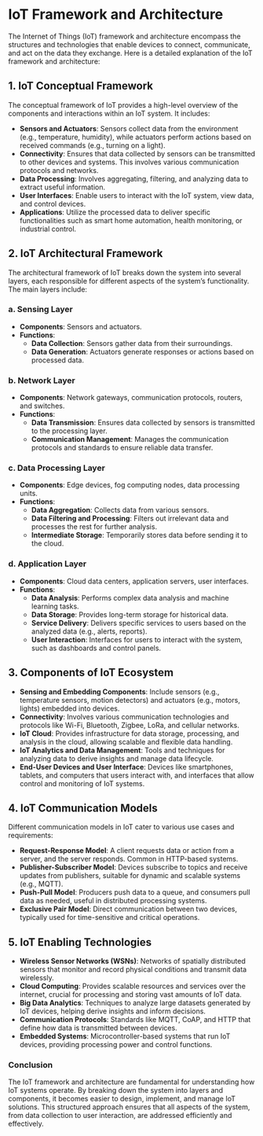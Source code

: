 # IoT Framework and Architecture

The Internet of Things (IoT) framework and architecture encompass the structures and technologies that enable devices to connect, communicate, and act on the data they exchange. Here is a detailed explanation of the IoT framework and architecture:

## 1. IoT Conceptual Framework

The conceptual framework of IoT provides a high-level overview of the components and interactions within an IoT system. It includes:

- **Sensors and Actuators**: Sensors collect data from the environment (e.g., temperature, humidity), while actuators perform actions based on received commands (e.g., turning on a light).
- **Connectivity**: Ensures that data collected by sensors can be transmitted to other devices and systems. This involves various communication protocols and networks.
- **Data Processing**: Involves aggregating, filtering, and analyzing data to extract useful information.
- **User Interfaces**: Enable users to interact with the IoT system, view data, and control devices.
- **Applications**: Utilize the processed data to deliver specific functionalities such as smart home automation, health monitoring, or industrial control.

## 2. IoT Architectural Framework

The architectural framework of IoT breaks down the system into several layers, each responsible for different aspects of the system’s functionality. The main layers include:

### a. Sensing Layer

- **Components**: Sensors and actuators.
- **Functions**: 
  - **Data Collection**: Sensors gather data from their surroundings.
  - **Data Generation**: Actuators generate responses or actions based on processed data.

### b. Network Layer

- **Components**: Network gateways, communication protocols, routers, and switches.
- **Functions**:
  - **Data Transmission**: Ensures data collected by sensors is transmitted to the processing layer.
  - **Communication Management**: Manages the communication protocols and standards to ensure reliable data transfer.

### c. Data Processing Layer

- **Components**: Edge devices, fog computing nodes, data processing units.
- **Functions**:
  - **Data Aggregation**: Collects data from various sensors.
  - **Data Filtering and Processing**: Filters out irrelevant data and processes the rest for further analysis.
  - **Intermediate Storage**: Temporarily stores data before sending it to the cloud.

### d. Application Layer

- **Components**: Cloud data centers, application servers, user interfaces.
- **Functions**:
  - **Data Analysis**: Performs complex data analysis and machine learning tasks.
  - **Data Storage**: Provides long-term storage for historical data.
  - **Service Delivery**: Delivers specific services to users based on the analyzed data (e.g., alerts, reports).
  - **User Interaction**: Interfaces for users to interact with the system, such as dashboards and control panels.

## 3. Components of IoT Ecosystem

- **Sensing and Embedding Components**: Include sensors (e.g., temperature sensors, motion detectors) and actuators (e.g., motors, lights) embedded into devices.
- **Connectivity**: Involves various communication technologies and protocols like Wi-Fi, Bluetooth, Zigbee, LoRa, and cellular networks.
- **IoT Cloud**: Provides infrastructure for data storage, processing, and analysis in the cloud, allowing scalable and flexible data handling.
- **IoT Analytics and Data Management**: Tools and techniques for analyzing data to derive insights and manage data lifecycle.
- **End-User Devices and User Interface**: Devices like smartphones, tablets, and computers that users interact with, and interfaces that allow control and monitoring of IoT systems.

## 4. IoT Communication Models

Different communication models in IoT cater to various use cases and requirements:

- **Request-Response Model**: A client requests data or action from a server, and the server responds. Common in HTTP-based systems.
- **Publisher-Subscriber Model**: Devices subscribe to topics and receive updates from publishers, suitable for dynamic and scalable systems (e.g., MQTT).
- **Push-Pull Model**: Producers push data to a queue, and consumers pull data as needed, useful in distributed processing systems.
- **Exclusive Pair Model**: Direct communication between two devices, typically used for time-sensitive and critical operations.

## 5. IoT Enabling Technologies

- **Wireless Sensor Networks (WSNs)**: Networks of spatially distributed sensors that monitor and record physical conditions and transmit data wirelessly.
- **Cloud Computing**: Provides scalable resources and services over the internet, crucial for processing and storing vast amounts of IoT data.
- **Big Data Analytics**: Techniques to analyze large datasets generated by IoT devices, helping derive insights and inform decisions.
- **Communication Protocols**: Standards like MQTT, CoAP, and HTTP that define how data is transmitted between devices.
- **Embedded Systems**: Microcontroller-based systems that run IoT devices, providing processing power and control functions.

### Conclusion

The IoT framework and architecture are fundamental for understanding how IoT systems operate. By breaking down the system into layers and components, it becomes easier to design, implement, and manage IoT solutions. This structured approach ensures that all aspects of the system, from data collection to user interaction, are addressed efficiently and effectively.
